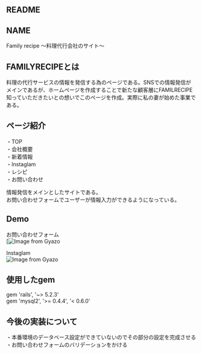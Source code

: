 ## README
## NAME
Family recipe 〜料理代行会社のサイト〜

## FAMILYRECIPEとは
料理の代行サービスの情報を発信する為のページである。SNSでの情報発信がメインであるが、ホームページを作成することで新たな顧客層にFAMILRECIPE知っていただきたいとの想いでこのページを作成。実際に私の妻が始めた事業である。

## ページ紹介
・TOP<br>
・会社概要<br>
・新着情報<br>
・Instaglam<br>
・レシピ<br>
・お問い合わせ<br>

情報発信をメインとしたサイトである。<br>
お問い合わせフォームでユーザーが情報入力ができるようになっている。

## Demo
お問い合わせフォーム</br>
[![Image from Gyazo](https://i.gyazo.com/074c2c10e7c00651ac714294c7887ffc.gif)<br>

Instaglam<br>
![Image from Gyazo](https://i.gyazo.com/e426c85e2cd43f42173b2ce51bc014af.jpg)
## 使用したgem
gem 'rails', '~> 5.2.3'<br>
gem 'mysql2', '>= 0.4.4', '< 0.6.0'

## 今後の実装について
・本番環境のデータベース設定ができていないのでその部分の設定を完成させる<br>
・お問い合わせフォームのバリデーションをかける
